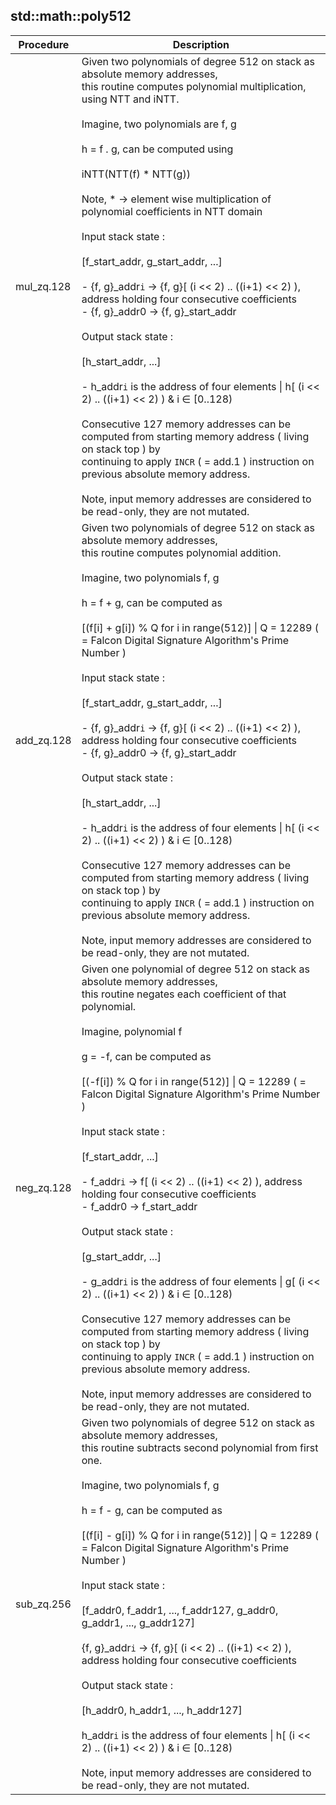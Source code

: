 
## std::math::poly512
| Procedure | Description |
| ----------- | ------------- |
| mul_zq.128 |  Given two polynomials of degree 512 on stack as absolute memory addresses,<br /> this routine computes polynomial multiplication, using NTT and iNTT.<br /><br /> Imagine, two polynomials are f, g<br /><br /> h = f . g, can be computed using<br /><br /> iNTT(NTT(f) * NTT(g))<br /><br /> Note, * -> element wise multiplication of polynomial coefficients in NTT domain<br /><br /> Input stack state :<br /><br /> [f_start_addr, g_start_addr, ...]<br /><br /> - {f, g}_addr`i` -> {f, g}[ (i << 2) .. ((i+1) << 2) ), address holding four consecutive coefficients<br /> - {f, g}_addr0 -> {f, g}_start_addr<br /><br /> Output stack state :<br /><br /> [h_start_addr, ...]<br /><br /> - h_addr`i` is the address of four elements \| h[ (i << 2) .. ((i+1) << 2) ) & i ∈ [0..128)<br /><br /> Consecutive 127 memory addresses can be computed from starting memory address ( living on stack top ) by <br /> continuing to apply `INCR` ( = add.1 ) instruction on previous absolute memory address.<br /><br /> Note, input memory addresses are considered to be read-only, they are not mutated. |
| add_zq.128 |  Given two polynomials of degree 512 on stack as absolute memory addresses,<br /> this routine computes polynomial addition.<br /><br /> Imagine, two polynomials f, g<br /><br /> h = f + g, can be computed as<br /><br /> [(f[i] + g[i]) % Q for i in range(512)] \| Q = 12289 ( = Falcon Digital Signature Algorithm's Prime Number )<br /><br /> Input stack state :<br /><br /> [f_start_addr, g_start_addr, ...]<br /><br /> - {f, g}_addr`i` -> {f, g}[ (i << 2) .. ((i+1) << 2) ), address holding four consecutive coefficients<br /> - {f, g}_addr0 -> {f, g}_start_addr<br /><br /> Output stack state :<br /><br /> [h_start_addr, ...]<br /><br /> - h_addr`i` is the address of four elements \| h[ (i << 2) .. ((i+1) << 2) ) & i ∈ [0..128)<br /><br /> Consecutive 127 memory addresses can be computed from starting memory address ( living on stack top ) by <br /> continuing to apply `INCR` ( = add.1 ) instruction on previous absolute memory address.<br /><br /> Note, input memory addresses are considered to be read-only, they are not mutated. |
| neg_zq.128 |  Given one polynomial of degree 512 on stack as absolute memory addresses,<br /> this routine negates each coefficient of that polynomial.<br /><br /> Imagine, polynomial f<br /><br /> g = -f, can be computed as<br /><br /> [(-f[i]) % Q for i in range(512)] \| Q = 12289 ( = Falcon Digital Signature Algorithm's Prime Number )<br /><br /> Input stack state :<br /><br /> [f_start_addr, ...]<br /><br /> - f_addr`i` -> f[ (i << 2) .. ((i+1) << 2) ), address holding four consecutive coefficients<br /> - f_addr0 -> f_start_addr<br /><br /> Output stack state :<br /><br /> [g_start_addr, ...]<br /><br /> - g_addr`i` is the address of four elements \| g[ (i << 2) .. ((i+1) << 2) ) & i ∈ [0..128)<br /><br /> Consecutive 127 memory addresses can be computed from starting memory address ( living on stack top ) by <br /> continuing to apply `INCR` ( = add.1 ) instruction on previous absolute memory address.<br /><br /> Note, input memory addresses are considered to be read-only, they are not mutated. |
| sub_zq.256 |  Given two polynomials of degree 512 on stack as absolute memory addresses,<br /> this routine subtracts second polynomial from first one.<br /><br /> Imagine, two polynomials f, g<br /><br /> h = f - g, can be computed as<br /><br /> [(f[i] - g[i]) % Q for i in range(512)] \| Q = 12289 ( = Falcon Digital Signature Algorithm's Prime Number )<br /><br /> Input stack state :<br /><br /> [f_addr0, f_addr1, ..., f_addr127, g_addr0, g_addr1, ..., g_addr127]<br /><br /> {f, g}_addr`i` -> {f, g}[ (i << 2) .. ((i+1) << 2) ), address holding four consecutive coefficients<br /><br /> Output stack state :<br /><br /> [h_addr0, h_addr1, ..., h_addr127]<br /><br /> h_addr`i` is the address of four elements \| h[ (i << 2) .. ((i+1) << 2) ) & i ∈ [0..128)<br /><br /> Note, input memory addresses are considered to be read-only, they are not mutated. |
